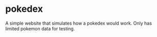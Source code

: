 # pokedex
A simple website that simulates how a pokedex would work. Only has limited pokemon data for testing. 
